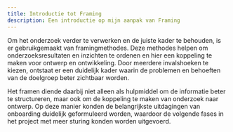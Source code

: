 ```yaml
---
title: Introductie tot Framing
description: Een introductie op mijn aanpak van Framing
---
```


Om het onderzoek verder te verwerken en de juiste kader te behouden, is er gebruikgemaakt van framingmethodes. Deze methodes helpen om onderzoeksresultaten en inzichten te ordenen en hier een koppeling te maken voor ontwerp en ontwikkeling. Door meerdere invalshoeken te kiezen, ontstaat er een duidelijk kader waarin de problemen en behoeften van de doelgroep beter zichtbaar worden.

Het framen diende daarbij niet alleen als hulpmiddel om de informatie beter te structureren, maar ook om de koppeling te maken van onderzoek naar ontwerp. Op deze manier konden de belangrijkste uitdagingen van onboarding duidelijk geformuleerd worden, waardoor de volgende fases in het project met meer sturing konden worden uitgevoerd.
